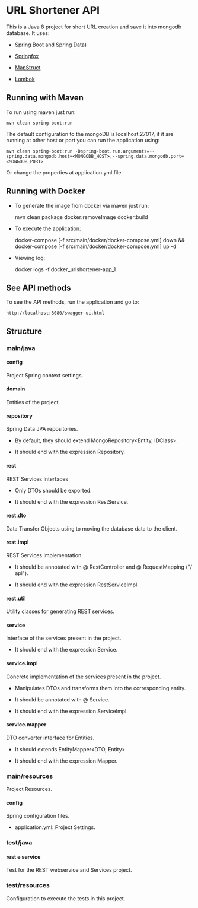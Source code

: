 # URL Shortener API

This is a Java 8 project for short URL creation and save it into mongodb database. It uses:

* [Spring Boot](https://spring.io/projects/spring-boot) and [Spring Data](https://spring.io/projects/spring-data)) 

* [Springfox](http://springfox.github.io/springfox/)

* [MapStruct](http://mapstruct.org/)

* [Lombok](https://projectlombok.org)

## Running with Maven

To run using maven just run:


    mvn clean spring-boot:run

The default configuration to the mongoDB is localhost:27017, if it are running at other host or port you can run the application using:
 

    mvn clean spring-boot:run -Dspring-boot.run.arguments=--spring.data.mongodb.host=<MONGODB_HOST>,--spring.data.mongodb.port=<MONGODB_PORT>

Or change the properties at application.yml file.

## Running with Docker

* To generate the image from docker via maven just run:


    mvn clean package docker:removeImage docker:build 
	
* To execute the application:


    docker-compose [-f src/main/docker/docker-compose.yml] down && docker-compose [-f src/main/docker/docker-compose.yml] up -d
	
* Viewing log:


    docker logs -f docker_urlshortener-app_1

    
## See API methods

To see the API methods, run the application and go to:

    http://localhost:8080/swagger-ui.html
	
## Structure
### main/java
#### config
Project Spring context settings.

#### domain
Entities of the project. 

#### repository
Spring Data JPA repositories.

* By default, they should extend MongoRepository<Entity, IDClass>.

* It should end with the expression Repository.

#### rest
REST Services Interfaces

* Only DTOs should be exported.

* It should end with the expression RestService.

#### rest.dto
Data Transfer Objects using to moving the database data to the client.

#### rest.impl
REST Services Implementation

* It should be annotated with @ RestController and @ RequestMapping ("/ api").

* It should end with the expression RestServiceImpl.

#### rest.util
Utility classes for generating REST services.

#### service
Interface of the services present in the project.

* It should end with the expression Service. 

#### service.impl
Concrete implementation of the services present in the project.

* Manipulates DTOs and transforms them into the corresponding entity.

* It should be annotated with @ Service.

* It should end with the expression ServiceImpl.

#### service.mapper
DTO converter interface for Entities.

* It should extends EntityMapper<DTO, Entity>.

* It should end with the expression Mapper.

### main/resources
Project Resources.

#### config
Spring configuration files.

* application.yml: Project Settings.

### test/java
#### rest e service
Test for the REST webservice and Services project.

### test/resources
Configuration to execute the tests in this project.
